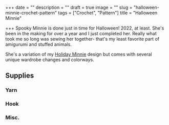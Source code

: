+++
date = ""
description = ""
draft = true
image = ""
slug = "halloween-minnie-crochet-pattern"
tags = ["Crochet", "Pattern"]
title = "Halloween Minnie"

+++
Spooky Minnie is done just in time for Halloween! 2022, at least. She's been in the making for over a year and I just completed her. Really what took me so long was sewing her together- that's my least favorite part of amigurumi and stuffed animals.

She's a variation of my [Holiday Minnie](https://www.etsy.com/listing/1201547973/holiday-minnie-mouse-crochet-pattern) design but comes with several unique wardrobe changes and colorways.

## Supplies

### Yarn

### Hook

### Misc.